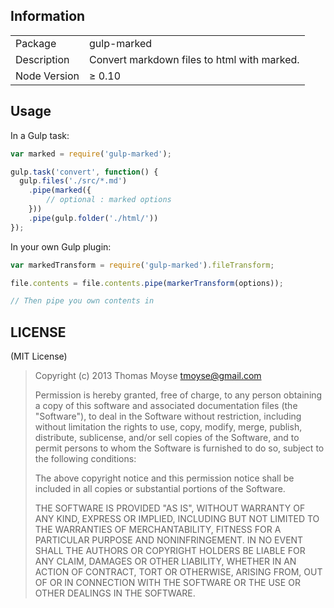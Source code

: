 ## Information

<table>
<tr>
<td>Package</td><td>gulp-marked</td>
</tr>
<tr>
<td>Description</td>
<td>Convert markdown files to html with marked.</td>
</tr>
<tr>
<td>Node Version</td>
<td>≥ 0.10</td>
</tr>
</table>

## Usage

In a Gulp task:

```javascript
var marked = require('gulp-marked');

gulp.task('convert', function() {
  gulp.files('./src/*.md')
    .pipe(marked({
    	// optional : marked options
    }))
    .pipe(gulp.folder('./html/'))
});
```

In your own Gulp plugin:
```js
var markedTransform = require('gulp-marked').fileTransform;

file.contents = file.contents.pipe(markerTransform(options));

// Then pipe you own contents in


```

## LICENSE

(MIT License)

> Copyright (c) 2013 Thomas Moyse <tmoyse@gmail.com>
>
> Permission is hereby granted, free of charge, to any person obtaining
> a copy of this software and associated documentation files (the
> "Software"), to deal in the Software without restriction, including
> without limitation the rights to use, copy, modify, merge, publish,
> distribute, sublicense, and/or sell copies of the Software, and to
> permit persons to whom the Software is furnished to do so, subject to
> the following conditions:
>
> The above copyright notice and this permission notice shall be
> included in all copies or substantial portions of the Software.
>
> THE SOFTWARE IS PROVIDED "AS IS", WITHOUT WARRANTY OF ANY KIND,
> EXPRESS OR IMPLIED, INCLUDING BUT NOT LIMITED TO THE WARRANTIES OF
> MERCHANTABILITY, FITNESS FOR A PARTICULAR PURPOSE AND
> NONINFRINGEMENT. IN NO EVENT SHALL THE AUTHORS OR COPYRIGHT HOLDERS BE
> LIABLE FOR ANY CLAIM, DAMAGES OR OTHER LIABILITY, WHETHER IN AN ACTION
> OF CONTRACT, TORT OR OTHERWISE, ARISING FROM, OUT OF OR IN CONNECTION
> WITH THE SOFTWARE OR THE USE OR OTHER DEALINGS IN THE SOFTWARE.
